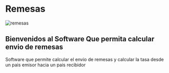 # Remesas

![remesas](https://user-images.githubusercontent.com/279859/110229824-9a37f800-7ee2-11eb-944f-cf21a972a854.jpg)


## Bienvenidos al Software Que permita calcular envio de remesas

Software que permite calcular el envio de remesas y calcular la tasa desde un pais emisor hacia un pais recibidor



